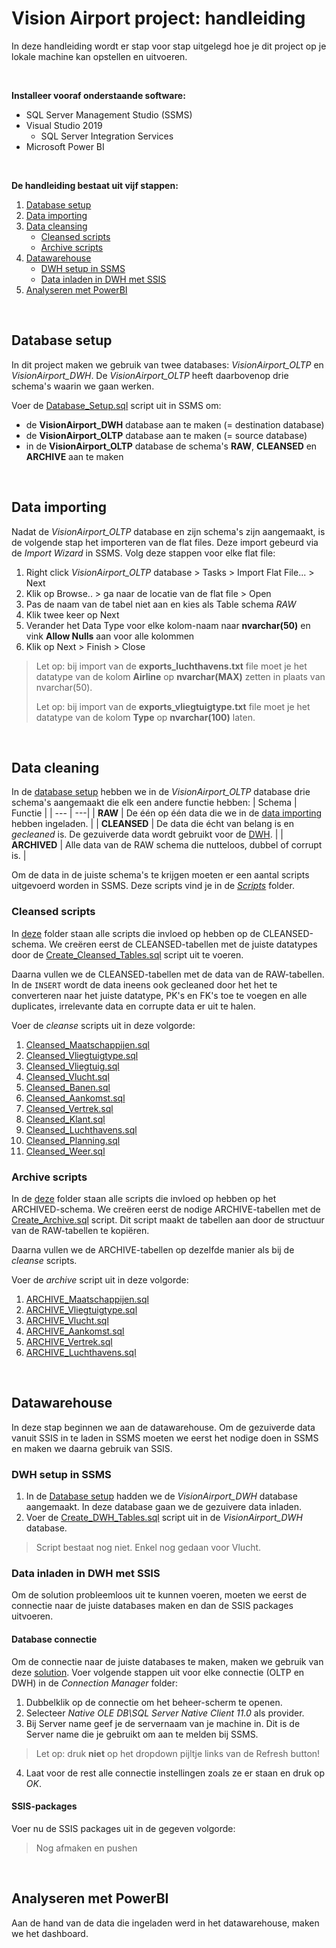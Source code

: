 # Vision Airport project: handleiding
In deze handleiding wordt er stap voor stap uitgelegd hoe je dit project op je lokale machine kan opstellen en uitvoeren. 

<br>

**Installeer vooraf onderstaande software:**
- SQL Server Management Studio (SSMS)
- Visual Studio 2019
  - SQL Server Integration Services
- Microsoft Power BI

<br>

**De handleiding bestaat uit vijf stappen:**
1. [Database setup](#databasesetup)
2. [Data importing](#raw)
3. [Data cleansing](#cleansing)
   * [Cleansed scripts](#cleansed)
   * [Archive scripts](#archive)
5. [Datawarehouse](#dwh)
   * [DWH setup in SSMS](#ssms)
   * [Data inladen in DWH met SSIS](#ssis)
6. [Analyseren met PowerBI](#powerbi)

<br>

## Database setup <a name="databasesetup"></a>
In dit project maken we gebruik van twee databases: *VisionAirport_OLTP* en *VisionAirport_DWH*.
De *VisionAirport_OLTP* heeft daarbovenop drie schema's waarin we gaan werken.
<br>

Voer de [Database_Setup.sql](./Scripts/Database_Setup.sql) script uit in SSMS om:
- de **VisionAirport_DWH** database aan te maken (= destination database)
- de **VisionAirport_OLTP** database aan te maken (= source database) 
- in de **VisionAirport_OLTP** database de schema's **RAW**, **CLEANSED** en **ARCHIVE** aan te maken

<br>

## Data importing <a name="raw"></a>
Nadat de *VisionAirport_OLTP* database en zijn schema's zijn aangemaakt, is de volgende stap het importeren van de flat files. Deze import gebeurd via de *Import Wizard* in SSMS.
Volg deze stappen voor elke flat file:
1. Right click *VisionAirport_OLTP* database > Tasks > Import Flat File... > Next
2. Klik op Browse.. > ga naar de locatie van de flat file > Open
3. Pas de naam van de tabel niet aan en kies als Table schema *RAW*
5. Klik twee keer op Next
6. Verander het Data Type voor elke kolom-naam naar **nvarchar(50)** en vink **Allow Nulls** aan voor alle kolommen
7. Klik op Next > Finish > Close
>Let op: bij import van de **exports_luchthavens.txt** file moet je het datatype van de kolom **Airline** op **nvarchar(MAX)** zetten in plaats van nvarchar(50).
>
>Let op: bij import van de **exports_vliegtuigtype.txt** file moet je het datatype van de kolom **Type** op **nvarchar(100)** laten.

<br>

## Data cleaning <a name="cleansing"></a>
In de [database setup](#databasesetup) hebben we in de *VisionAirport_OLTP* database drie schema's aangemaakt die elk een andere functie hebben:
| Schema        | Functie |
| --- | ---|
| **RAW** | De één op één data die we in de [data importing](#raw) hebben ingeladen. |
| **CLEANSED** | De data die écht van belang is en *gecleaned* is. De gezuiverde data wordt gebruikt voor de [DWH](#dwh). |
| **ARCHIVED** | Alle data van de RAW schema die nutteloos, dubbel of corrupt is. |

Om de data in de juiste schema's te krijgen moeten er een aantal scripts uitgevoerd worden in SSMS. Deze scripts vind je in de [*Scripts*](./Scripts) folder.

### Cleansed scripts <a name="cleansed"></a>
In [deze](./Scripts/CLEANSED) folder staan alle scripts die invloed op hebben op de CLEANSED-schema. We creëren eerst de CLEANSED-tabellen met de juiste datatypes door de [Create_Cleansed_Tables.sql](./Scripts/CLEANSED/Create_Cleansed_Tables.sql) script uit te voeren. 
<br>

Daarna vullen we de CLEANSED-tabellen met de data van de RAW-tabellen. In de `INSERT` wordt de data ineens ook gecleaned door het het te converteren naar het juiste datatype, PK's en FK's toe te voegen en alle duplicates, irrelevante data en corrupte data er uit te halen. 
<br>

Voer de *cleanse* scripts uit in deze volgorde:
1. [Cleansed_Maatschappijen.sql](./Scripts/CLEANSED/Cleansed_Maatschappijen.sql)
2. [Cleansed_Vliegtuigtype.sql](./Scripts/CLEANSED/Cleansed_Vliegtuigtype.sql)
3. [Cleansed_Vliegtuig.sql](./Scripts/CLEANSED/Cleansed_Vliegtuig.sql)
4. [Cleansed_Vlucht.sql](./Scripts/CLEANSED/Cleansed_Vlucht.sql)
5. [Cleansed_Banen.sql](./Scripts/CLEANSED/Cleansed_Banen.sql)
6. [Cleansed_Aankomst.sql](./Scripts/CLEANSED/Cleansed_Aankomst.sql)
7. [Cleansed_Vertrek.sql](./Scripts/CLEANSED/Cleansed_Vertrek.sql)
8. [Cleansed_Klant.sql](./Scripts/CLEANSED/Cleansed_Klant.sql)
9. [Cleansed_Luchthavens.sql](./Scripts/CLEANSED/Cleansed_Luchthavens.sql)
10. [Cleansed_Planning.sql](./Scripts/CLEANSED/Cleansed_Planning.sql)
11. [Cleansed_Weer.sql](./Scripts/CLEANSED/Cleansed_Weer.sql)

### Archive scripts <a name="archive"></a>
In de [deze](./Scripts/ARCHIVED) folder staan alle scripts die invloed op hebben op het ARCHIVED-schema. We creëren eerst de nodige ARCHIVE-tabellen met de [Create_Archive.sql](./Scripts/ARCHIVED/Create_Archive.sql) script. Dit script maakt de tabellen aan door de structuur van de RAW-tabellen te kopiëren.
<br>

Daarna vullen we de ARCHIVE-tabellen op dezelfde manier als bij de *cleanse* scripts.

Voer de *archive* script uit in deze volgorde:
1. [ARCHIVE_Maatschappijen.sql](./Scripts/ARCHIVE/ARCHIVE_Maatschappijen.sql)
2. [ARCHIVE_Vliegtuigtype.sql](./Scripts/ARCHIVE/ARCHIVE_Vliegtuigtype.sql)
3. [ARCHIVE_Vlucht.sql](./Scripts/ARCHIVE/ARCHIVE_Vlucht.sql)
4. [ARCHIVE_Aankomst.sql](./Scripts/ARCHIVE/ARCHIVE_Aankomst.sql)
5. [ARCHIVE_Vertrek.sql](./Scripts/ARCHIVE/ARCHIVE_Vertrek.sql)
6. [ARCHIVE_Luchthavens.sql](./Scripts/ARCHIVE/ARCHIVE_Luchthavens.sql)

<br>

## Datawarehouse <a name="dwh"></a>
In deze stap beginnen we aan de datawarehouse. Om de gezuiverde data vanuit SSIS in te laden in SSMS moeten we eerst het nodige doen in SSMS en maken we daarna gebruik van SSIS.

### DWH setup in SSMS <a name="ssms"></a>
1. In de [Database setup](#databasesetup) hadden we de *VisionAirport_DWH* database aangemaakt. In deze database gaan we de gezuivere data inladen.
2. Voer de [Create_DWH_Tables.sql](./scripts/DWH/Create_DWH_Tables.sql) script uit in de *VisionAirport_DWH* database.
> Script bestaat nog niet. Enkel nog gedaan voor Vlucht.

### Data inladen in DWH met SSIS <a name="ssis"></a>
Om de solution probleemloos uit te kunnen voeren, moeten we eerst de connectie naar de juiste databases maken en dan de SSIS packages uitvoeren. 

#### Database connectie
Om de connectie naar de juiste databases te maken, maken we gebruik van deze [solution](./introBI-visionAirport). Voer volgende stappen uit voor elke connectie (OLTP en DWH) in de *Connection Manager* folder:
1. Dubbelklik op de connectie om het beheer-scherm te openen.
2. Selecteer *Native OLE DB\SQL Server Native Client 11.0* als provider.
3. Bij Server name geef je de servernaam van je machine in. Dit is de Server name die je gebruikt om aan te melden bij SSMS.
>Let op: druk **niet** op het dropdown pijltje links van de Refresh button!
4. Laat voor de rest alle connectie instellingen zoals ze er staan en druk op *OK*.

#### SSIS-packages
Voer nu de SSIS packages uit in de gegeven volgorde:
>Nog afmaken en pushen

<br>

## Analyseren met PowerBI <a name="powerbi"></a>
Aan de hand van de data die ingeladen werd in het datawarehouse, maken we het dashboard.
<br>

